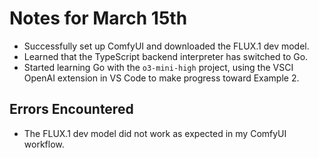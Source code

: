 # Notes for March 15th

- Successfully set up ComfyUI and downloaded the FLUX.1 dev model.
- Learned that the TypeScript backend interpreter has switched to Go.
- Started learning Go with the `o3-mini-high` project, using the VSCI OpenAI extension in VS Code to make progress toward Example 2.

## Errors Encountered
- The FLUX.1 dev model did not work as expected in my ComfyUI workflow.